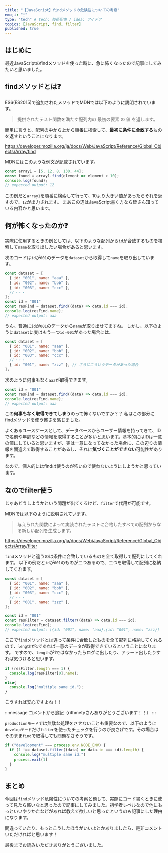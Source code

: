 ```yaml
---
title: "【JavaScript】findメソッドの危険性についての考察"
emoji: "🀄"
type: "tech" # tech: 技術記事 / idea: アイデア
topics: [JavaScript, find, filter]
published: true
---
```


## はじめに

最近JavaScriptのfindメソッドを使った時に、急に怖くなったので記事にしてみたいと思いました。

## findメソッドとは❓

ES6(ES2015)で追加されたメソッドでMDNでは以下のように説明されています。

> 提供されたテスト関数を満たす配列内の 最初の要素 の 値 を返します。

簡単に言うと、配列の中から上から順番に検索して、**最初に条件に合致する**ものを返すということになります。

https://developer.mozilla.org/ja/docs/Web/JavaScript/Reference/Global_Objects/Array/find


MDNにはこのような例文が記載されています。
```js
const array1 = [5, 12, 8, 130, 44];
const found = array1.find(element => element > 10);
console.log(found);
// expected output: 12
```
この例だと`array1`を順番に検索して行って、10より大きい値があったらそれを返すので、`12`が出力されます。
まあこの辺はJavaScript書く方なら皆さん知っている内容かと思います。

## 何が怖くなったのか❓

実際に使用するときの例としては、以下のような配列から`id`が合致するものを検索して`name`を取り出したい場合があると思います。

次のコードは`id`が`001`のデータを`dataset`から取得して`name`を取り出しています。

```js
const dataset = [
  { id: "001", name: "aaa" },
  { id: "002", name: "bbb" },
  { id: "003", name: "ccc" },
  //・・・
];
const id = "001"
const resFind = dataset.find((data) => data.id === id);
console.log(resFind.name);
// expected output: aaa
```

うん。普通に`id`が`001`のデータから`name`が取り出せてますね。
しかし、以下のように`dataset`に実はもう一つ`id`=`001`があった場合には、

```js
const dataset = [
  { id: "001", name: "aaa" },
  { id: "002", name: "bbb" },
  { id: "003", name: "ccc" },
  //・・・
  { id: "001", name: "zzz" }, // さらにこういうデータがあった場合
];
```

次のように何事もなく`aaa`が取得できます。

```js
const id = "001"
const resFind = dataset.find((data) => data.id === id);
console.log(resFind.name);
// expected output: aaa
```

この**何事もなく取得できてしまう**のって怖くないですか？？
私はこの部分にfindメソッドを使う怖さを感じました。

よくあるユースケースとして、データベースからユーザー情報を持ってきて、IDで名前や年齢などの情報を取得することが多いと思います。基本的にはIDは一意の値にしていると思いますが、実は一意になってなかった場合に、この辺りの情報を間違えて取得することがあるし、それに**気づくことができない**可能性があります。

なので、個人的にはfindは使うのが怖いので使わないようにしようかと思っています。

## なのでfilter使う

じゃあどうしようかという問題が出てくるけど、`filter`で代用が可能です。

MDNでは以下のように説明されています。
>与えられた関数によって実装されたテストに合格したすべての配列からなる新しい配列を生成します。

https://developer.mozilla.org/ja/docs/Web/JavaScript/Reference/Global_Objects/Array/filter

`find`メソッドと違うのは条件に合致しているものを全て取得して配列にしてくれます。
以下の例だと`id`が`001`のものが二つあるので、二つを取得して配列に格納してくれます。
```js
const dataset = [
  { id: "001", name: "aaa" },
  { id: "002", name: "bbb" },
  { id: "003", name: "ccc" },
  //・・・
  { id: "001", name: "zzz" },
];

const id = "001"
const resFilter = dataset.filter((data) => data.id === id);
console.log(resFind);
// expected output: [{id: "001", name: "aaa},{id: "001", name: "zzz}]
```

ここで`find`メソッドとは違って条件に合致したものを全て配列に格納してくれるので、`length`が`1`であれば一意のデータが取得できているということになります。
ですので、`length`が1ではなかったらログに出したり、アラート出したりすれば気づけると思います。
```js
if (resFilter.length === 1) {
  console.log(resFilter[0].name);
}
else{
  console.log("multiple same id.");
}
```
こうすれば安心ですよね！！

:::message
コメントから追記（rithmetyさんありがとうございます！！）
:::

`productionモード`では無駄な処理をさせないことも重要なので、以下のように`developモード`だけ`filter`を使ったチェックを行うのが良さげです。その場合はそのまま`find`で取得しても問題なさそうです。
```js
if ("development" === process.env.NODE_ENV) {
  if (1 !== dataset.filter((data) => data.id === id).length) {
    console.log("multiple same id.")
    process.exit(1)
  }
}
```

## まとめ

今回は`find`メソッド危険性についての考察と題して、実際にコード書くときに使って見たら怖いなと思ったので記事にしてみました。初学者レベルなので他にもっといいやりかたなどがあれば教えて欲しいと思ったというのも記事にした理由になります。

間違っていたり、もっとこうしたほうがいいよとかありましたら、是非コメントいただければと思います！

最後までお読みいただきありがとうございました。

